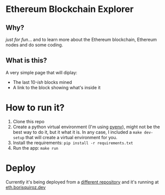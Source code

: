 # Ethereum Blockchain Explorer

## Why?
_just for fun_... and to learn more about the Ethereum blockchain, Ethereum
nodes and do some coding.

## What is this?
A very simple page that will diplay:
- The last 10-_ish_ blocks mined
- A link to the block showing what's inside it

# How to run it?
1. Clone this repo
1. Create a python virtual environment (I'm using [pyenv](https://github.com/pyenv/pyenv)), might not be the best way to do it, but it what it is. In any case, I included a `make dev-setup` that will create a virtual environment for you.
1. Install the requirements: `pip install -r requirements.txt`
1. Run the app: `make run`

# Deploy
Currently it's being deployed from a [different repository](https://github.com/boris/kubernetes/tree/main/helm/eth-explorer) and it's running at [eth.borisquiroz.dev](https://eth.borisquiroz.dev/)
